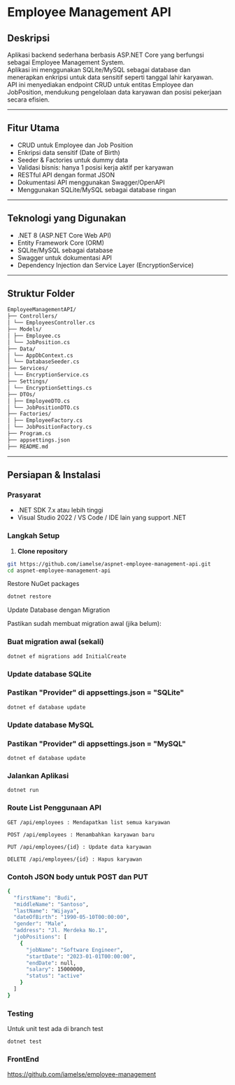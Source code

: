 # Employee Management API

## Deskripsi

Aplikasi backend sederhana berbasis ASP.NET Core yang berfungsi sebagai Employee Management System.  
Aplikasi ini menggunakan SQLite/MySQL sebagai database dan menerapkan enkripsi untuk data sensitif seperti tanggal lahir karyawan.  
API ini menyediakan endpoint CRUD untuk entitas Employee dan JobPosition, mendukung pengelolaan data karyawan dan posisi pekerjaan secara efisien.

---

## Fitur Utama

- CRUD untuk Employee dan Job Position
- Enkripsi data sensitif (Date of Birth)
- Seeder & Factories untuk dummy data
- Validasi bisnis: hanya 1 posisi kerja aktif per karyawan
- RESTful API dengan format JSON
- Dokumentasi API menggunakan Swagger/OpenAPI
- Menggunakan SQLite/MySQL sebagai database ringan

---

## Teknologi yang Digunakan

- .NET 8 (ASP.NET Core Web API)
- Entity Framework Core (ORM)
- SQLite/MySQL sebagai database
- Swagger untuk dokumentasi API
- Dependency Injection dan Service Layer (EncryptionService)

---

## Struktur Folder

```bash
EmployeeManagementAPI/
├── Controllers/
│ └── EmployeesController.cs
├── Models/
│ ├── Employee.cs
│ └── JobPosition.cs
├── Data/
│ └── AppDbContext.cs
│ └── DatabaseSeeder.cs
├── Services/
│ └── EncryptionService.cs
├── Settings/
│ └── EncryptionSettings.cs
├── DTOs/
│ ├── EmployeeDTO.cs
│ └── JobPositionDTO.cs
├── Factories/
│ ├── EmployeeFactory.cs
│ └── JobPositionFactory.cs
├── Program.cs
├── appsettings.json
├── README.md
```

---

## Persiapan & Instalasi

### Prasyarat

- .NET SDK 7.x atau lebih tinggi
- Visual Studio 2022 / VS Code / IDE lain yang support .NET

### Langkah Setup

1. **Clone repository**

```bash
git https://github.com/iamelse/aspnet-employee-management-api.git
cd aspnet-employee-management-api
```

Restore NuGet packages
```bash
dotnet restore
```

Update Database dengan Migration

Pastikan sudah membuat migration awal (jika belum):

### Buat migration awal (sekali)
```
dotnet ef migrations add InitialCreate
```

### Update database SQLite
### Pastikan "Provider" di appsettings.json = "SQLite"
```
dotnet ef database update
```

### Update database MySQL
### Pastikan "Provider" di appsettings.json = "MySQL"
```
dotnet ef database update
```
    
### Jalankan Aplikasi
```
dotnet run
```

### Route List Penggunaan API
```
GET /api/employees : Mendapatkan list semua karyawan

POST /api/employees : Menambahkan karyawan baru

PUT /api/employees/{id} : Update data karyawan

DELETE /api/employees/{id} : Hapus karyawan
```

### Contoh JSON body untuk POST dan PUT

```bash
{
  "firstName": "Budi",
  "middleName": "Santoso",
  "lastName": "Wijaya",
  "dateOfBirth": "1990-05-10T00:00:00",
  "gender": "Male",
  "address": "Jl. Merdeka No.1",
  "jobPositions": [
    {
      "jobName": "Software Engineer",
      "startDate": "2023-01-01T00:00:00",
      "endDate": null,
      "salary": 15000000,
      "status": "active"
    }
  ]
}
```

### Testing

Untuk unit test ada di branch test

```
dotnet test
```

### FrontEnd

https://github.com/iamelse/employee-management